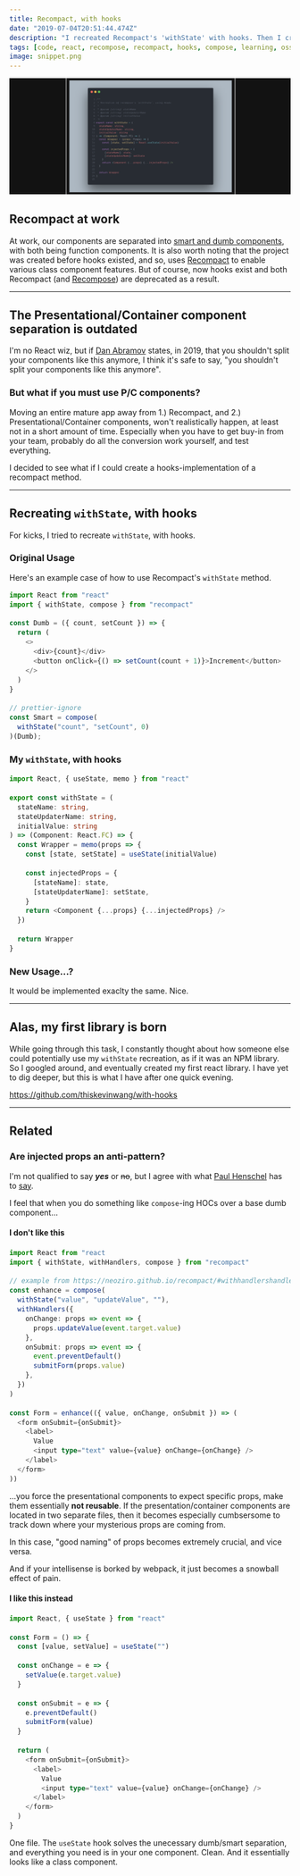 ```yaml
---
title: Recompact, with hooks
date: "2019-07-04T20:51:44.474Z"
description: "I recreated Recompact's 'withState' with hooks. Then I created my own library. Injected props are bad and so is the Smart/Dumb component separation. GO HOOKS"
tags: [code, react, recompose, recompact, hooks, compose, learning, oss]
image: snippet.png
---
```


![snippet](./snippet.png)

## Recompact at work

At work, our components are separated into [smart and dumb components](https://medium.com/@dan_abramov/smart-and-dumb-components-7ca2f9a7c7d0), with both being function components. It is also worth noting that the project was created before hooks existed, and so, uses [Recompact](https://github.com/neoziro/recompact) to enable various class component features. But of course, now hooks exist and both Recompact (and [Recompose](https://github.com/acdlite/recompose)) are deprecated as a result.

---

## The Presentational/Container component separation is outdated

I'm no React wiz, but if [Dan Abramov](https://twitter.com/dan_abramov?lang=en) states, in 2019, that you shouldn't split your components like this anymore, I think it's safe to say, "you shouldn't split your components like this anymore".

### But what if you must use P/C components?

Moving an entire mature app away from 1.) Recompact, and 2.) Presentational/Container components, won't realistically happen, at least not in a short amount of time. Especially when you have to get buy-in from your team, probably do all the conversion work yourself, and test everything.

I decided to see what if I could create a hooks-implementation of a recompact method.

---

## Recreating `withState`, with hooks

For kicks, I tried to recreate `withState`, with hooks.

### Original Usage

Here's an example case of how to use Recompact's `withState` method.

```typescript
import React from "react"
import { withState, compose } from "recompact"

const Dumb = ({ count, setCount }) => {
  return (
    <>
      <div>{count}</div>
      <button onClick={() => setCount(count + 1)}>Increment</button>
    </>
  )
}

// prettier-ignore
const Smart = compose(
  withState("count", "setCount", 0)
)(Dumb);
```

### My `withState`, with hooks

```typescript
import React, { useState, memo } from "react"

export const withState = (
  stateName: string,
  stateUpdaterName: string,
  initialValue: string
) => (Component: React.FC) => {
  const Wrapper = memo(props => {
    const [state, setState] = useState(initialValue)

    const injectedProps = {
      [stateName]: state,
      [stateUpdaterName]: setState,
    }
    return <Component {...props} {...injectedProps} />
  })

  return Wrapper
}
```

### New Usage...?

It would be implemented exaclty the same. Nice.

---

## Alas, my first library is born

While going through this task, I constantly thought about how someone else could potentially use my `withState` recreation, as if it was an NPM library. So I googled around, and eventually created my first react library. I have yet to dig deeper, but this is what I have after one quick evening.

https://github.com/thiskevinwang/with-hooks

---

## Related

### Are injected props an anti-pattern?

I'm not qualified to say _**yes**_ or ~~no~~, but I agree with what [Paul Henschel](https://twitter.com/0xca0a) has to [say](https://twitter.com/0xca0a/status/1147099945368993793).

I feel that when you do something like `compose`-ing HOCs over a base dumb component...

#### I don't like this

```typescript
import React from "react
import { withState, withHandlers, compose } from "recompact"

// example from https://neoziro.github.io/recompact/#withhandlershandlerfactories
const enhance = compose(
  withState("value", "updateValue", ""),
  withHandlers({
    onChange: props => event => {
      props.updateValue(event.target.value)
    },
    onSubmit: props => event => {
      event.preventDefault()
      submitForm(props.value)
    },
  })
)

const Form = enhance(({ value, onChange, onSubmit }) => (
  <form onSubmit={onSubmit}>
    <label>
      Value
      <input type="text" value={value} onChange={onChange} />
    </label>
  </form>
))
```

...you force the presentational components to expect specific props, make them essentially **not reusable**. If the presentation/container components are located in two separate files, then it becomes especially cumbsersome to track down where your mysterious props are coming from.

In this case, "good naming" of props becomes extremely crucial, and vice versa.

And if your intellisense is borked by webpack, it just becomes a snowball effect of pain.

#### I like this instead

```typescript
import React, { useState } from "react"

const Form = () => {
  const [value, setValue] = useState("")

  const onChange = e => {
    setValue(e.target.value)
  }

  const onSubmit = e => {
    e.preventDefault()
    submitForm(value)
  }

  return (
    <form onSubmit={onSubmit}>
      <label>
        Value
        <input type="text" value={value} onChange={onChange} />
      </label>
    </form>
  )
}
```

One file. The `useState` hook solves the unecessary dumb/smart separation, and everything you need is in your one component. Clean. And it essentially looks like a class component.
